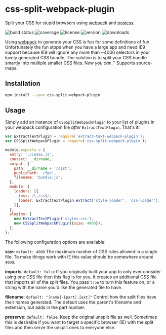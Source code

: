 # css-split-webpack-plugin

Split your CSS for stupid browsers using [webpack] and [postcss].

![build status](http://img.shields.io/travis/metalabdesign/css-split-webpack-plugin/master.svg?style=flat)
![coverage](http://img.shields.io/coveralls/metalabdesign/css-split-webpack-plugin/master.svg?style=flat)
![license](http://img.shields.io/npm/l/css-split-webpack-plugin.svg?style=flat)
![version](http://img.shields.io/npm/v/css-split-webpack-plugin.svg?style=flat)
![downloads](http://img.shields.io/npm/dm/css-split-webpack-plugin.svg?style=flat)

Using [webpack] to generate your CSS is fun for some definitions of fun. Unfortunately the fun stops when you have a large app and need IE9 support because IE9 will ignore any more than ~4000 selectors in your lovely generated CSS bundle. The solution is to split your CSS bundle smartly into multiple smaller CSS files. Now _you can_.™ Supports source-maps.

## Installation

```sh
npm install --save css-split-webpack-plugin
```

## Usage

Simply add an instance of `CSSSplitWebpackPlugin` to your list of plugins in your webpack configuration file _after_ `ExtractTextPlugin`. That's it!

```javascript
var ExtractTextPlugin = require('extract-text-webpack-plugin');
var CSSSplitWebpackPlugin = require('css-split-webpack-plugin');

module.exports = {
  entry: './index.js',
  context: __dirname,
  output: {
    path: __dirname + '/dist',
    publicPath: '/foo',
    filename: 'bundle.js',
  },
  module: {
    loaders: [{
      test: /\.css$/,
      loader: ExtractTextPlugin.extract('style-loader', 'css-loader'),
    }],
  },
  plugins: [
    new ExtractTextPlugin('styles.css'),
    new CSSSplitWebpackPlugin({size: 4000}),
  ],
};
```

The following configuration options are available:

**size**: `default: 4000` The maximum number of CSS rules allowed in a single file. To make things work with IE this value should be somewhere around `4000`.

**imports**: `default: false` If you originally built your app to only ever consider using one CSS file then this flag is for you. It creates an additional CSS file that imports all of the split files. You pass `true` to turn this feature on, or a string with the name you'd like the generated file to have.

**filename**: `default: "[name]-[part].[ext]"` Control how the split files have their names generated. The default uses the parent's filename and extension, but adds in the part number.

**preserve**: `default: false`. Keep the original unsplit file as well. Sometimes this is desirable if you want to target a specific browser (IE) with the split files and then serve the unsplit ones to everyone else.

[webpack]: http://webpack.github.io/
[herp]: https://github.com/ONE001/css-file-rules-webpack-separator
[postcss]: https://github.com/postcss/postcss
[postcss-chunk]: https://github.com/mattfysh/postcss-chunk
